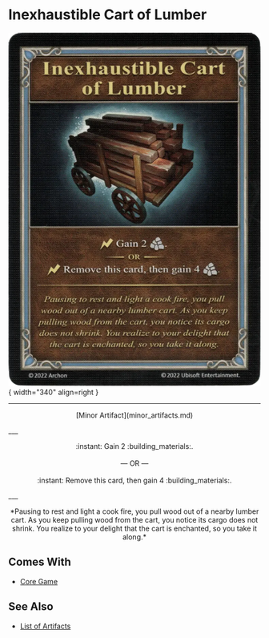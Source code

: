 # Inexhaustible Cart of Lumber

![Inexhaustible Cart of Lumber](../assets/artifacts_minor-inexhaustible_cart_of_lumber.webp){ width="340" align=right }
___
<p style="text-align: center;" markdown>[Minor Artifact](minor_artifacts.md)</p>
___
<p style="text-align: center;" markdown>:instant: Gain 2 :building_materials:.<br><br>— OR —<br><br>:instant: Remove this card, then gain 4 :building_materials:.</p>
___
<p style="text-align: center;" markdown>*Pausing to rest and light a cook fire, you pull wood out of a nearby lumber cart. As you keep pulling wood from the cart, you notice its cargo does not shrink. You realize to your delight that the cart is enchanted, so you take it along.*</p>


## Comes With

- [Core Game](../content.md)


## See Also

- [List of Artifacts](../artifacts/index.md)

